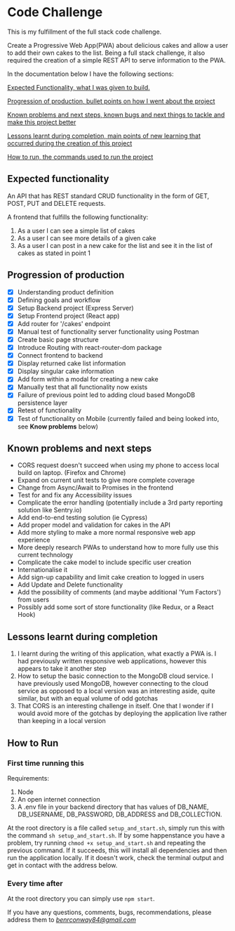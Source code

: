 # Code Challenge

This is my fulfillment of the full stack code challenge.

Create a Progressive Web App(PWA) about delicious cakes and allow a user to add their own cakes to the list.
Being a full stack challenge, it also required the creation of a simple REST API to serve information to the PWA.

In the documentation below I have the following sections:

[Expected Functionality, what I was given to build.](#Expected-functionality)

[Progression of production, bullet points on how I went about the project](#Progression-of-production)

[Known problems and next steps, known bugs and next things to tackle and make this project better](#Known-problems-and-next-steps)

[Lessons learnt during completion, main points of new learning that occurred during the creation of this project](#Lessons-learnt-during-completion)

[How to run, the commands used to run the project](#How-to-run)

## Expected functionality

An API that has REST standard CRUD functionality in the form of GET, POST, PUT and DELETE requests.

A frontend that fulfills the following functionality:

1. As a user I can see a simple list of cakes
2. As a user I can see more details of a given cake
3. As a user I can post in a new cake for the list and see it in the list of cakes as stated in point 1

## Progression of production

- [x] Understanding product definition
- [x] Defining goals and workflow
- [x] Setup Backend project (Express Server)
- [x] Setup Frontend project (React app)
- [x] Add router for '/cakes' endpoint
- [x] Manual test of functionality server functionality using Postman
- [x] Create basic page structure
- [x] Introduce Routing with react-router-dom package
- [x] Connect frontend to backend
- [x] Display returned cake list information
- [x] Display singular cake information
- [x] Add form within a modal for creating a new cake
- [x] Manually test that all functionality now exists
- [x] Failure of previous point led to adding cloud based MongoDB persistence layer
- [x] Retest of functionality
- [x] Test of functionality on Mobile (currently failed and being looked into, see **Know problems** below)

## Known problems and next steps

- CORS request doesn't succeed when using my phone to access local build on laptop. (Firefox and Chrome)
- Expand on current unit tests to give more complete coverage
- Change from Async/Await to Promises in the frontend
- Test for and fix any Accessibility issues
- Complicate the error handling (potentially include a 3rd party reporting solution like Sentry.io)
- Add end-to-end testing solution (ie Cypress)
- Add proper model and validation for cakes in the API
- Add more styling to make a more normal responsive web app experience
- More deeply research PWAs to understand how to more fully use this current technology
- Complicate the cake model to include specific user creation
- Internationalise it
- Add sign-up capability and limit cake creation to logged in users
- Add Update and Delete functionality
- Add the possibility of comments (and maybe additional 'Yum Factors') from users
- Possibly add some sort of store functionality (like Redux, or a React Hook)

## Lessons learnt during completion

1. I learnt during the writing of this application, what exactly a PWA is. I had previously written responsive web applications, however this appears to take it another step
2. How to setup the basic connection to the MongoDB cloud service. I have previously used MongoDB, however connecting to the cloud service as opposed to a local version was an interesting aside, quite similar, but with an equal volume of odd gotchas
3. That CORS is an interesting challenge in itself. One that I wonder if I would avoid more of the gotchas by deploying the application live rather than keeping in a local version

## How to Run

### First time running this

Requirements:

1. Node
2. An open internet connection
3. A .env file in your backend directory that has values of DB_NAME, DB_USERNAME, DB_PASSWORD, DB_ADDRESS and DB_COLLECTION.

At the root directory is a file called `setup_and_start.sh`, simply run this with the command `sh setup_and_start.sh`.
If by some happenstance you have a problem, try running `chmod +x setup_and_start.sh` and repeating the previous command.
If it succeeds, this will install all dependencies and then run the application locally.
If it doesn't work, check the terminal output and get in contact with the address below.

### Every time after

At the root directory you can simply use `npm start`.

If you have any questions, comments, bugs, recommendations, please address them to *benrconway84@gmail.com*
